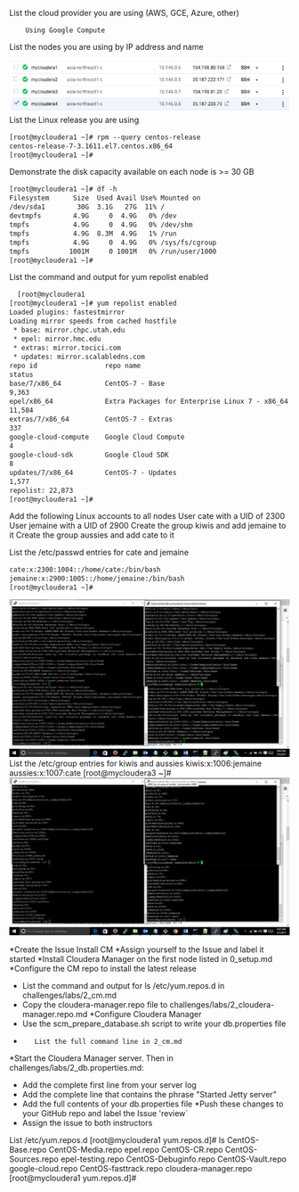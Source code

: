 
List the cloud provider you are using (AWS, GCE, Azure, other)

        Using Google Compute
List the nodes you are using by IP address and name
<center> <img src="https://github.com/jimmyrekso/SEBC/blob/master/challenges/labs/images/ip_vm.png"/> </center>
List the Linux release you are using
    
    [root@mycloudera1 ~]# rpm --query centos-release
    centos-release-7-3.1611.el7.centos.x86_64
    [root@mycloudera1 ~]#
Demonstrate the disk capacity available on each node is >= 30 GB

    [root@mycloudera1 ~]# df -h
	Filesystem      Size  Used Avail Use% Mounted on
	/dev/sda1        30G  3.1G   27G  11% /
	devtmpfs        4.9G     0  4.9G   0% /dev
	tmpfs           4.9G     0  4.9G   0% /dev/shm
	tmpfs           4.9G  8.3M  4.9G   1% /run
	tmpfs           4.9G     0  4.9G   0% /sys/fs/cgroup
	tmpfs          1001M     0 1001M   0% /run/user/1000
	[root@mycloudera1 ~]#
List the command and output for yum repolist enabled
  
      [root@mycloudera1 
	[root@mycloudera1 ~]# yum repolist enabled
	Loaded plugins: fastestmirror
    Loading mirror speeds from cached hostfile
     * base: mirror.chpc.utah.edu
     * epel: mirror.hmc.edu
     * extras: mirror.tocici.com
     * updates: mirror.scalabledns.com
    repo id                 repo name                                         status
    base/7/x86_64           CentOS-7 - Base                                    9,363
    epel/x86_64             Extra Packages for Enterprise Linux 7 - x86_64    11,584
    extras/7/x86_64         CentOS-7 - Extras                                    337
    google-cloud-compute    Google Cloud Compute                                   4
    google-cloud-sdk        Google Cloud SDK                                       8
    updates/7/x86_64        CentOS-7 - Updates                                 1,577
    repolist: 22,873
    [root@mycloudera1 ~]#

	
Add the following Linux accounts to all nodes
User cate with a UID of 2300
User jemaine with a UID of 2900
Create the group kiwis and add jemaine to it
Create the group aussies and add cate to it



List the /etc/passwd entries for cate and jemaine

	cate:x:2300:1004::/home/cate:/bin/bash
	jemaine:x:2900:1005::/home/jemaine:/bin/bash
	[root@mycloudera1 ~]#
<center> <img src="https://github.com/jimmyrekso/SEBC/blob/master/challenges/labs/images/user.png"/> </center>
List the /etc/group entries for kiwis and aussies
	kiwis:x:1006:jemaine
	aussies:x:1007:cate
	[root@mycloudera3 ~]#
<center> <img src="https://github.com/jimmyrekso/SEBC/blob/master/challenges/labs/images/group.png"/> </center>




*Create the Issue Install CM
*Assign yourself to the Issue and label it started
*Install Cloudera Manager on the first node listed in 0_setup.md
*Configure the CM repo to install the latest release
*    List the command and output for ls /etc/yum.repos.d in challenges/labs/2_cm.md
*    Copy the cloudera-manager.repo file to challenges/labs/2_cloudera-manager.repo.md
*Configure Cloudera Manager
*    Use the scm_prepare_database.sh script to write your db.properties file
*        List the full command line in 2_cm.md
*Start the Cloudera Manager server. Then in challenges/labs/2_db.properties.md:
*    Add the complete first line from your server log
*    Add the complete line that contains the phrase "Started Jetty server"
*    Add the full contents of your db.properties file
*Push these changes to your GitHub repo and label the Issue 'review`
*    Assign the issue to both instructors

List /etc/yum.repos.d
		[root@mycloudera1 yum.repos.d]# ls
		CentOS-Base.repo       CentOS-Media.repo      epel.repo
		CentOS-CR.repo         CentOS-Sources.repo    epel-testing.repo
		CentOS-Debuginfo.repo  CentOS-Vault.repo      google-cloud.repo
		CentOS-fasttrack.repo  cloudera-manager.repo
		[root@mycloudera1 yum.repos.d]#
		


	
